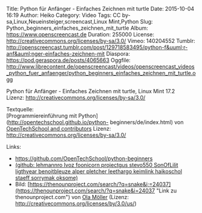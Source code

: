 Title: Python für Anfänger - Einfaches Zeichnen mit turtle
Date: 2015-10-04 16:19
Author: Heiko
Category: Video
Tags: CC by-sa,Linux,Neueinsteiger,screencast,Linux Mint,Python
Slug: Python_beginners_einfaches_zeichnen_mit_turtle
Album: https://www.openscreencast.de
Duration: 255000
License: http://creativecommons.org/licenses/by-sa/3.0/
Vimeo: 140204552
Tumblr: http://openscreencast.tumblr.com/post/129718583495/python-f&uuml;r-anf&auml;nger-einfaches-zeichnen-mit
Diaspora: https://pod.geraspora.de/posts/4065663
Oggfile: http://www.librecontent.de/openscreencast/videos/openscreencast_videos_python_fuer_anfaenger/python_beginners_einfaches_zeichnen_mit_turtle.ogg

Python für Anfänger - Einfaches Zeichnen mit turtle, Linux Mint 17.2  
Lizenz: <http://creativecommons.org/licenses/by-sa/3.0/>  
  
Textquelle:  
[Programmiereinführung mit Python](http://opentechschool.github.io/python-
beginners/de/index.html) von [OpenTechSchool and
contributors](http://www.opentechschool.org/) Lizenz:
http://creativecommons.org/licenses/by-sa/3.0/

Links:

  * <https://github.com/OpenTechSchool/python-beginners>
  * [(github: lehmannro Ivoz foonicorn projectgus stevo550 SonOfLilit ligthyear benoitbleuze alper pletcher leethargo keimlink haikoschol staeff sorrymak oksome)](https://github.com/OpenTechSchool/python-beginners/graphs/contributors "Link zu github.com")
  * Bild: [https://thenounproject.com/search/?q=snake&i;=24037](https://thenounproject.com/search/?q=snake&i=24037 "Link zu thenounproject.com") von [Ola Möller](https://thenounproject.com/olamoller "Link zu thenounproject.com") (Lizenz: http://creativecommons.org/licenses/by/3.0/us/)


